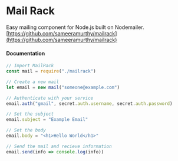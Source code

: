 # Mail Rack
Easy mailing component for Node.js built on Nodemailer.
[https://github.com/sameeramurthy/mailrack](https://github.com/sameeramurthy/mailrack)

#### Documentation
```js
// Import MailRack
const mail = require("./mailrack")

// Create a new mail
let email = new mail("someone@example.com")

// Authenticate with your service
email.auth("gmail", secret.auth.username, secret.auth.password)

// Set the subject
email.subject = "Example Email"

// Set the body
email.body = "<h1>Hello World</h1>"

// Send the mail and recieve information
email.send(info => console.log(info))
```
